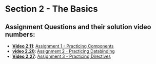 # Section 2 - The Basics


## Assignment Questions and their solution video numbers: 
- <b>[Video 2.11](https://subscription.packtpub.com/video/web-development/9781788998437/p2/video2_11/assignment-solution)</b>: [Assignment 1 - Practicing Components](https://github.com/PacktPublishing/Angular---The-Complete-Guide---2023-Edition/blob/main/Section%2002%20-%20The%20Basics/Assignment%201%20-%20Practicing%20Components.docx)
- <b>[video 2.20](https://subscription.packtpub.com/video/web-development/9781788998437/p2/video2_20/assignment-solution)</b>: [Assignment 2 - Practicing Databinding](https://github.com/PacktPublishing/Angular---The-Complete-Guide---2023-Edition/blob/main/Section%2002%20-%20The%20Basics/Assignment%202%20-%20Practicing%20Databinding.docx)
- <b>[Video 2.27](https://subscription.packtpub.com/video/web-development/9781788998437/p2/video2_27/assignment-solution)</b>: [Assignment 3 - Practicing Directives](https://github.com/PacktPublishing/Angular---The-Complete-Guide---2023-Edition/blob/main/Section%2002%20-%20The%20Basics/Assignment%203%20-%20Practicing%20Directives.docx)

